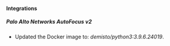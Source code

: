 
#### Integrations
##### Palo Alto Networks AutoFocus v2
- Updated the Docker image to: *demisto/python3:3.9.6.24019*.

